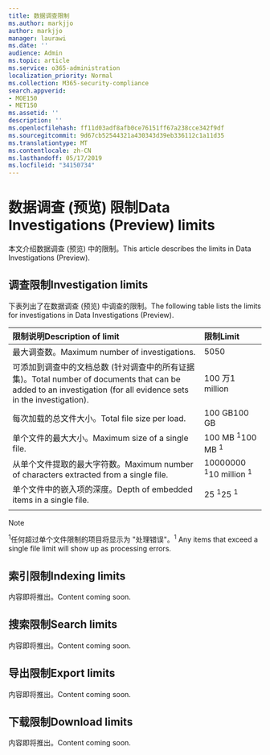 ```yaml
---
title: 数据调查限制
ms.author: markjjo
author: markjjo
manager: laurawi
ms.date: ''
audience: Admin
ms.topic: article
ms.service: o365-administration
localization_priority: Normal
ms.collection: M365-security-compliance
search.appverid:
- MOE150
- MET150
ms.assetid: ''
description: ''
ms.openlocfilehash: ff11d03adf8afb0ce76151ff67a238cce342f9df
ms.sourcegitcommit: 9d67cb52544321a430343d39eb336112c1a11d35
ms.translationtype: MT
ms.contentlocale: zh-CN
ms.lasthandoff: 05/17/2019
ms.locfileid: "34150734"
---
```

# <a name="data-investigations-preview-limits"></a><span data-ttu-id="a46b0-102">数据调查 (预览) 限制</span><span class="sxs-lookup"><span data-stu-id="a46b0-102">Data Investigations (Preview) limits</span></span>

<span data-ttu-id="a46b0-103">本文介绍数据调查 (预览) 中的限制。</span><span class="sxs-lookup"><span data-stu-id="a46b0-103">This article describes the limits in Data Investigations (Preview).</span></span>

## <a name="investigation-limits"></a><span data-ttu-id="a46b0-104">调查限制</span><span class="sxs-lookup"><span data-stu-id="a46b0-104">Investigation limits</span></span>

<span data-ttu-id="a46b0-105">下表列出了在数据调查 (预览) 中调查的限制。</span><span class="sxs-lookup"><span data-stu-id="a46b0-105">The following table lists the limits for investigations in Data Investigations (Preview).</span></span> 
    
  |<span data-ttu-id="a46b0-106">**限制说明**</span><span class="sxs-lookup"><span data-stu-id="a46b0-106">**Description of limit**</span></span>|<span data-ttu-id="a46b0-107">**限制**</span><span class="sxs-lookup"><span data-stu-id="a46b0-107">**Limit**</span></span>|
  |:-----|:-----|
  |<span data-ttu-id="a46b0-108">最大调查数。</span><span class="sxs-lookup"><span data-stu-id="a46b0-108">Maximum number of investigations.</span></span>  <br/> |<span data-ttu-id="a46b0-109">50</span><span class="sxs-lookup"><span data-stu-id="a46b0-109">50</span></span>  <br/> |
  |<span data-ttu-id="a46b0-110">可添加到调查中的文档总数 (针对调查中的所有证据集)。</span><span class="sxs-lookup"><span data-stu-id="a46b0-110">Total number of documents that can be added to an investigation (for all evidence sets in the investigation).</span></span>  <br/> |<span data-ttu-id="a46b0-111">100 万</span><span class="sxs-lookup"><span data-stu-id="a46b0-111">1 million</span></span>  <br/> |
  |<span data-ttu-id="a46b0-112">每次加载的总文件大小。</span><span class="sxs-lookup"><span data-stu-id="a46b0-112">Total file size per load.</span></span>  <br/> |<span data-ttu-id="a46b0-113">100 GB</span><span class="sxs-lookup"><span data-stu-id="a46b0-113">100 GB</span></span>  <br/> |
  |<span data-ttu-id="a46b0-114">单个文件的最大大小。</span><span class="sxs-lookup"><span data-stu-id="a46b0-114">Maximum size of a single file.</span></span>   <br/> |<span data-ttu-id="a46b0-115">100 MB <sup>1</sup></span><span class="sxs-lookup"><span data-stu-id="a46b0-115">100 MB <sup>1</sup></span></span> <br/> |
  |<span data-ttu-id="a46b0-116">从单个文件提取的最大字符数。</span><span class="sxs-lookup"><span data-stu-id="a46b0-116">Maximum number of characters extracted from a single file.</span></span>  <br/> |<span data-ttu-id="a46b0-117">10000000 <sup>1</sup></span><span class="sxs-lookup"><span data-stu-id="a46b0-117">10 million <sup>1</sup></span></span> <br/> |
  |<span data-ttu-id="a46b0-118">单个文件中的嵌入项的深度。</span><span class="sxs-lookup"><span data-stu-id="a46b0-118">Depth of embedded items in a single file.</span></span>  <br/> |<span data-ttu-id="a46b0-119">25 <sup>1</sup></span><span class="sxs-lookup"><span data-stu-id="a46b0-119">25 <sup>1</sup></span></span> <br/> |
|||
> [!NOTE]
><span data-ttu-id="a46b0-120"><sup>1</sup>任何超过单个文件限制的项目将显示为 "处理错误"。</span><span class="sxs-lookup"><span data-stu-id="a46b0-120"><sup>1</sup>  Any items that exceed a single file limit will show up as processing errors.</span></span>

## <a name="indexing-limits"></a><span data-ttu-id="a46b0-121">索引限制</span><span class="sxs-lookup"><span data-stu-id="a46b0-121">Indexing limits</span></span>

<span data-ttu-id="a46b0-122">内容即将推出。</span><span class="sxs-lookup"><span data-stu-id="a46b0-122">Content coming soon.</span></span>

## <a name="search-limits"></a><span data-ttu-id="a46b0-123">搜索限制</span><span class="sxs-lookup"><span data-stu-id="a46b0-123">Search limits</span></span>

<span data-ttu-id="a46b0-124">内容即将推出。</span><span class="sxs-lookup"><span data-stu-id="a46b0-124">Content coming soon.</span></span>

## <a name="export-limits"></a><span data-ttu-id="a46b0-125">导出限制</span><span class="sxs-lookup"><span data-stu-id="a46b0-125">Export limits</span></span>

<span data-ttu-id="a46b0-126">内容即将推出。</span><span class="sxs-lookup"><span data-stu-id="a46b0-126">Content coming soon.</span></span>

## <a name="download-limits"></a><span data-ttu-id="a46b0-127">下载限制</span><span class="sxs-lookup"><span data-stu-id="a46b0-127">Download limits</span></span>

<span data-ttu-id="a46b0-128">内容即将推出。</span><span class="sxs-lookup"><span data-stu-id="a46b0-128">Content coming soon.</span></span>

